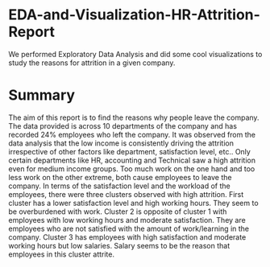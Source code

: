 # EDA-and-Visualization-HR-Attrition-Report
We performed Exploratory Data Analysis and did some cool visualizations to study the reasons for attrition in a given company.

# Summary

The aim of this report is to find the reasons why people leave the company. The data provided is across 10 departments of the company and has recorded 24% employees who left the company. It was observed from the data analysis that the low income is consistently driving the attrition irrespective of other factors like department, satisfaction level, etc.. Only certain departments like HR, accounting and Technical saw a high attrition even for medium income groups. Too much work on the one hand and too less work on the other extreme, both cause employees to leave the company. In terms of the satisfaction level and the workload of the employees, there were three clusters observed with high attrition. First cluster has a lower satisfaction level and high working hours. They seem to be overburdened with work. Cluster 2 is opposite of cluster 1 with employees with low working hours and moderate satisfaction. They are employees who are not satisfied with the amount of work/learning in the company. Cluster 3 has employees with high satisfaction and moderate working hours but low salaries. Salary seems to be the reason that employees in this cluster attrite.

